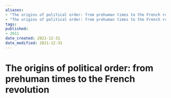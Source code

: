 ```yaml
---
aliases: 
- "The origins of political order: from prehuman times to the French revolution"
- "The origins of political order: from prehuman times to the French revolution (2011)"
tags: 
published:
- 2011
date_created: 2021-12-31
date_modified: 2021-12-31
---
```


# The origins of political order: from prehuman times to the French revolution
